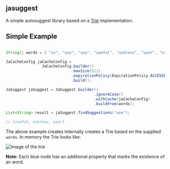 ## jasuggest

A simple autosuggest library based on a [Trie](https://en.wikipedia.org/wiki/Trie) implementation. 

## Simple Example

```java

String[] words = { "us", "usa", "use", "useful", "useless", "user", "usurper" };

JaCacheConfig jaCacheConfig =
                JaCacheConfig.builder()
                             .maxSize(512)
                             .expirationPolicy(ExpirationPolicy.ACCESSED)
                             .build();

JaSuggest jaSuggest = JaSuggest.builder()
                                       .ignoreCase()
                                       .withCache(jaCacheConfig)
                                       .buildFrom(words);

List<String> result = jaSuggest.findSuggestions("use");

// [useful, useless, user]
```        

The above example creates internally creates a Trie based on the supplied `words`. In memory the Trie looks like:

![Image of the trie](https://github.com/nomemory/jasuggest/blob/master/media/Diagram.png)

**Note:** Each blue node has an additional property that marks the existence of an word. 
